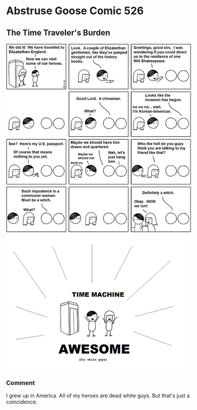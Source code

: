 # Abstruse Goose Comic 526
## The Time Traveler's Burden

![image](next_stop_the_wild_west_what_could_go_wrong.png)
### Comment
I grew up in America. All of my heroes are dead white guys. But that's just a coincidence.
